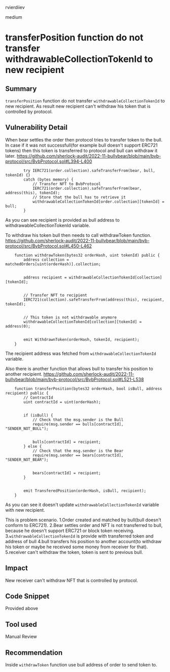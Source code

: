 rvierdiiev

medium

# transferPosition function do not transfer withdrawableCollectionTokenId to new recipient

## Summary
`transferPosition` function do not transfer `withdrawableCollectionTokenId` to new recipient. As result new recipient can't withdraw his token that is controlled by protocol.
## Vulnerability Detail
When bear settles the order then protocol tries to transfer token to the bull. In case if it was not successfull(for example bull doesn't support ERC721 tokens) then this token is transferred to protocol and bull can withdraw it later.
https://github.com/sherlock-audit/2022-11-bullvbear/blob/main/bvb-protocol/src/BvbProtocol.sol#L394-L400
```solidity
        try IERC721(order.collection).safeTransferFrom(bear, bull, tokenId) {}
        catch (bytes memory) {
            // Transfer NFT to BvbProtocol
            IERC721(order.collection).safeTransferFrom(bear, address(this), tokenId);
            // Store that the bull has to retrieve it
            withdrawableCollectionTokenId[order.collection][tokenId] = bull;
        }
```
As you can see recipient is provided as bull address to withdrawableCollectionTokenId variable.

To withdraw his token bull then needs to call withdrawToken function.
https://github.com/sherlock-audit/2022-11-bullvbear/blob/main/bvb-protocol/src/BvbProtocol.sol#L450-L462
```solidity
    function withdrawToken(bytes32 orderHash, uint tokenId) public {
        address collection = matchedOrders[uint(orderHash)].collection;


        address recipient = withdrawableCollectionTokenId[collection][tokenId];


        // Transfer NFT to recipient
        IERC721(collection).safeTransferFrom(address(this), recipient, tokenId);


        // This token is not withdrawable anymore
        withdrawableCollectionTokenId[collection][tokenId] = address(0);


        emit WithdrawnToken(orderHash, tokenId, recipient);
    }
```
The recipient address was fetched from `withdrawableCollectionTokenId` variable.  

Also there is another function that allows bull to transfer his position to another recipient.
https://github.com/sherlock-audit/2022-11-bullvbear/blob/main/bvb-protocol/src/BvbProtocol.sol#L521-L538
```solidity
    function transferPosition(bytes32 orderHash, bool isBull, address recipient) public {
        // ContractId
        uint contractId = uint(orderHash);


        if (isBull) {
            // Check that the msg.sender is the Bull
            require(msg.sender == bulls[contractId], "SENDER_NOT_BULL");


            bulls[contractId] = recipient;
        } else {
            // Check that the msg.sender is the Bear
            require(msg.sender == bears[contractId], "SENDER_NOT_BEAR");


            bears[contractId] = recipient;
        }


        emit TransferedPosition(orderHash, isBull, recipient);
    }
```
As you can see it doesn't update `withdrawableCollectionTokenId` variable with new recipient.

This is problem scenario.
1.Order created and matched by bull(bull doesn't conform to ERC721).
2.Bear settles order and NFT is not transferred to bull, because he doesn't support ERC721 or block token receiving.
3.`withdrawableCollectionTokenId` is provide with transferred token and address of bull
4.bull transfers his position to another account(to withdraw his token or maybe he received some money from receiver for that).
5.receiver can't withdraw the token, token is sent to previous bull.
## Impact
New receiver can't withdraw NFT that is controlled by protocol.
## Code Snippet
Provided above
## Tool used

Manual Review

## Recommendation
Inside `withdrawToken` function use bull address of order to send token to.